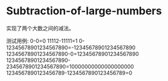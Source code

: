 # Subtraction-of-large-numbers
实现了两个大数之间的减法。

测试用例:
0-0=0
11112-11111=1
0-12345678901234567890=-12345678901234567890
12345678901234567890-0=12345678901234567890
12345678901234567890-2345678901234567890=10000000000000000000
1234567890123456789-1234567890123456789=0
